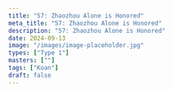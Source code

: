 ```yaml
---
title: "57: Zhaozhou Alone is Honored"
meta_title: "57: Zhaozhou Alone is Honored"
description: "57: Zhaozhou Alone is Honored"
date: 2024-09-13
image: "/images/image-placeholder.jpg"
types: ["Type 1"]
masters: [""]
tags: ["Koan"]
draft: false
---
```


